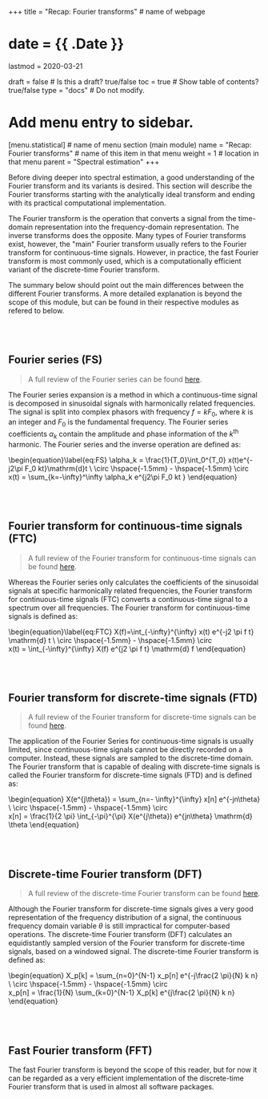 +++
title = "Recap: Fourier transforms"         # name of webpage

# date = {{ .Date }}
lastmod = 2020-03-21

draft = false  # Is this a draft? true/false
toc = true  # Show table of contents? true/false
type = "docs"  # Do not modify.

# Add menu entry to sidebar.
[menu.statistical]                       # name of menu section (main module)
  name = "Recap: Fourier transforms"        # name of this item in that menu
  weight = 1                          # location in that menu
  parent = "Spectral estimation"
+++

Before diving deeper into spectral estimation, a good understanding of the Fourier transform and its variants is desired. This section will describe the Fourier transforms starting with the analytically ideal transform and ending with its practical computational implementation.

The Fourier transform is the operation that converts a signal from the time-domain representation into the frequency-domain representation. The inverse transforms does the opposite. Many types of Fourier transforms exist, however, the "main" Fourier transform usually refers to the Fourier transform for continuous-time signals. However, in practice, the fast Fourier transform is most commonly used, which is a computationally efficient variant of the discrete-time Fourier transform.

The summary below should point out the main differences between the different Fourier transforms. A more detailed explanation is beyond the scope of this module, but can be found in their respective modules as refered to below.

<br></br>
## Fourier series (FS)
> A full review of the Fourier series can be found <a href="../../continuous/continuoussignalprocessing_transforms_fourier_main">here</a>.

The Fourier series expansion is a method in which a continuous-time signal is decomposed in sinusoidal signals with harmonically related frequencies. The signal is split into complex phasors with frequency $f=kF_0$, where $k$ is an integer and $F_0$ is the fundamental frequency. The Fourier series coefficients $\alpha_k$ contain the amplitude and phase information of the $k^\text{th}$ harmonic. The Fourier series and the inverse operation are defined as:

\begin{equation}\label{eq:FS}
    \alpha_k = \frac{1}{T_0}\int_0^{T_0} x(t)e^{-j2\pi F_0 kt}\mathrm{d}t
    \ \circ  \hspace{-1.5mm} - \hspace{-1.5mm} \circ \
    x(t) = \sum_{k=-\infty}^\infty \alpha_k e^{j2\pi F_0 kt }
\end{equation}

<br></br>
## Fourier transform for continuous-time signals (FTC)
> A full review of the Fourier transform for continuous-time signals can be found <a href="../../continuous/continuoussignalprocessing_transforms_ftc_main">here</a>.

Whereas the Fourier series only calculates the coefficients of the sinusoidal signals at specific harmonically related frequencies, the Fourier transform for continuous-time signals (FTC) converts a continuous-time signal to a spectrum over all frequencies. The Fourier transform for continuous-time signals is defined as:

\begin{equation}\label{eq:FTC}
    X(f)=\int_{-\infty}^{\infty} x(t) e^{-j2 \pi f t}  \mathrm{d} t
    \ \circ  \hspace{-1.5mm} - \hspace{-1.5mm} \circ \
    x(t) = \int_{-\infty}^{\infty} X(f) e^{j2 \pi f t} \mathrm{d} f
\end{equation}

<br></br>
## Fourier transform for discrete-time signals (FTD)
> A full review of the Fourier transform for discrete-time signals can be found <a href="../../discrete/discretesignalprocessing_transforms_ftc_main">here</a>.

The application of the Fourier Series for continuous-time signals is usually limited, since continuous-time signals cannot be directly recorded on a computer. Instead, these signals are sampled to the discrete-time domain. The Fourier transform that is capable of dealing with discrete-time signals is called the Fourier transform for discrete-time signals (FTD) and is defined as:

\begin{equation}
    X(e^{j\theta}) =
    \sum_{n=- \infty}^{\infty} x[n] e^{-jn\theta}
     \ \circ  \hspace{-1.5mm} - \hspace{-1.5mm}  \circ \
x[n] = \frac{1}{2 \pi} \int_{-\pi}^{\pi} X(e^{j\theta}) e^{jn\theta} \mathrm{d} \theta
\end{equation}

<br></br>
## Discrete-time Fourier transform (DFT)
> A full review of the discrete-time Fourier transform can be found <a href="../../discrete/discretesignalprocessing_transforms_dft_main">here</a>.

Although the Fourier transform for discrete-time signals gives a very good representation of the frequency distribution of a signal, the continuous frequency domain variable $\theta$ is still impractical for computer-based operations. The discrete-time Fourier transform (DFT) calculates an equidistantly sampled version of the Fourier transform for discrete-time signals, based on a windowed signal. The discrete-time Fourier transform is defined as:

\begin{equation}
    X_p[k] = \sum_{n=0}^{N-1} x_p[n] e^{-j\frac{2 \pi}{N} k n}
\ \circ  \hspace{-1.5mm} - \hspace{-1.5mm}  \circ \
x_p[n] = \frac{1}{N} \sum_{k=0}^{N-1} X_p[k] e^{j\frac{2 \pi}{N} k n}  
\end{equation}

<br></br>
## Fast Fourier transform (FFT)
The fast Fourier transform is beyond the scope of this reader, but for now it can be regarded as a very efficient implementation of the discrete-time Fourier transform that is used in almost all software packages.
